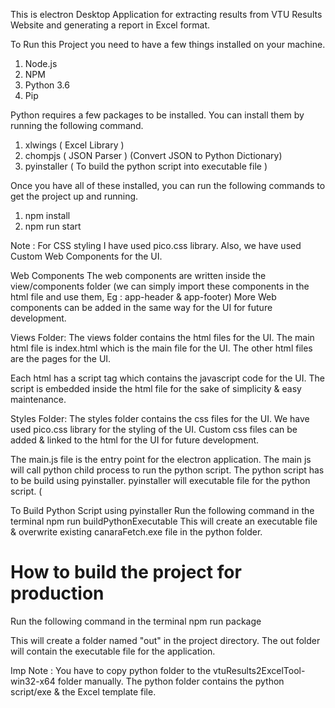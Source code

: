This is electron Desktop Application for extracting results from VTU Results Website and generating a report in Excel format. 

To Run this Project you need to have a few things installed on your machine.

1. Node.js
2. NPM
3. Python 3.6
4. Pip

Python requires a few packages to be installed. You can install them by running the following command.

1. xlwings ( Excel Library )
2. chompjs ( JSON Parser ) (Convert JSON to Python Dictionary)
3. pyinstaller ( To build the python script into executable file )

Once you have all of these installed, you can run the following commands to get the project up and running.

1. npm install
2. npm run start

Note : For CSS styling I have used pico.css library. Also, we have used Custom Web Components for the UI.

Web Components 
The web components are written inside the view/components folder
(we can simply import these components in the html file and use them, Eg : app-header & app-footer)
More Web components can be added in the same way for the UI for future development.


Views Folder:
The views folder contains the html files for the UI.
The main html file is index.html which is the main file for the UI.
The other html files are the pages for the UI.

Each html has a script tag which contains the javascript code for the UI.
The script is embedded inside the html file for the sake of simplicity & easy maintenance.

Styles Folder:
The styles folder contains the css files for the UI.
We have used pico.css library for the styling of the UI.
Custom css files can be added & linked to the html for the UI for future development.


The main.js file is the entry point for the electron application.
The main js will call python child process to run the python script.
The python script has to be build using pyinstaller.
pyinstaller will executable file for the python script.
(


To Build Python Script using pyinstaller
Run the following command in the terminal
npm run buildPythonExecutable
This will create an executable file & overwrite existing canaraFetch.exe file in the python folder.


# How to build the project for production

Run the following command in the terminal
npm run package

This will create a folder named "out" in the project directory.
The out folder will contain the executable file for the application.

Imp Note : You have to copy python folder to the vtuResults2ExcelTool-win32-x64 folder manually.
The python folder contains the python script/exe & the Excel template file.









